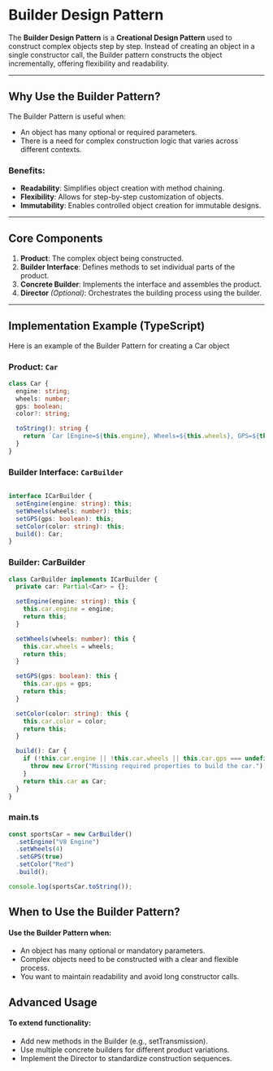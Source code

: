 # Builder Design Pattern

The **Builder Design Pattern** is a **Creational Design Pattern** used to construct complex objects step by step. Instead of creating an object in a single constructor call, the Builder pattern constructs the object incrementally, offering flexibility and readability.

---

## Why Use the Builder Pattern?

The Builder Pattern is useful when:
- An object has many optional or required parameters.
- There is a need for complex construction logic that varies across different contexts.

### Benefits:
- **Readability**: Simplifies object creation with method chaining.
- **Flexibility**: Allows for step-by-step customization of objects.
- **Immutability**: Enables controlled object creation for immutable designs.

---

## Core Components

1. **Product**: The complex object being constructed.
2. **Builder Interface**: Defines methods to set individual parts of the product.
3. **Concrete Builder**: Implements the interface and assembles the product.
4. **Director** *(Optional)*: Orchestrates the building process using the builder.

---

## Implementation Example (TypeScript)
Here is an example of the Builder Pattern for creating a Car object

### Product: `Car`

```typescript
class Car {
  engine: string;
  wheels: number;
  gps: boolean;
  color?: string;

  toString(): string {
    return `Car [Engine=${this.engine}, Wheels=${this.wheels}, GPS=${this.gps}, Color=${this.color || "Default"}]`;
  }
}
```
### Builder Interface: `CarBuilder`

```typescript

interface ICarBuilder {
  setEngine(engine: string): this;
  setWheels(wheels: number): this;
  setGPS(gps: boolean): this;
  setColor(color: string): this;
  build(): Car;
}

````


### Builder: CarBuilder

```typescript
class CarBuilder implements ICarBuilder {
  private car: Partial<Car> = {};

  setEngine(engine: string): this {
    this.car.engine = engine;
    return this;
  }

  setWheels(wheels: number): this {
    this.car.wheels = wheels;
    return this;
  }

  setGPS(gps: boolean): this {
    this.car.gps = gps;
    return this;
  }

  setColor(color: string): this {
    this.car.color = color;
    return this;
  }

  build(): Car {
    if (!this.car.engine || !this.car.wheels || this.car.gps === undefined) {
      throw new Error("Missing required properties to build the car.");
    }
    return this.car as Car;
  }
}
```

### main.ts

```typescript
const sportsCar = new CarBuilder()
  .setEngine("V8 Engine")
  .setWheels(4)
  .setGPS(true)
  .setColor("Red")
  .build();

console.log(sportsCar.toString());
```


## When to Use the Builder Pattern?
#### Use the Builder Pattern when:

* An object has many optional or mandatory parameters.
* Complex objects need to be constructed with a clear and flexible process.
* You want to maintain readability and avoid long constructor calls.

## Advanced Usage
#### To extend functionality:

* Add new methods in the Builder (e.g., setTransmission).
* Use multiple concrete builders for different product variations.
* Implement the Director to standardize construction sequences.
